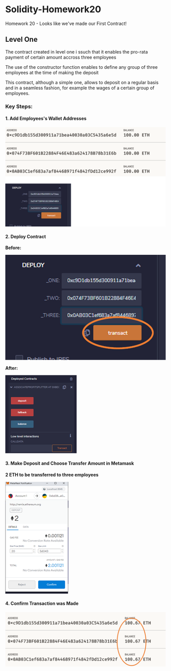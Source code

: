 # Solidity-Homework20
Homework 20 - Looks like we've made our First Contract!

## Level One

The contract created in level one i ssuch that it enables the pro-rata payment of certain amount accross three employees

The use of the constructor function enables to define any group of three employees at the time of making the deposit 

This contract, although a simple one, allows to deposit on a regular basis and in a seamless fashion, for example the wages of a certain group of employees. 


### Key Steps:

#### 1. Add Employees's Wallet Addresses 
![address](Screenshots/0.address.png) 


#### 2. Deploy Contract

**Before:**

![deploy](Screenshots/1.deploy.png) 

**After:**

![deployed](Screenshots/2.deployed.png) 


#### 3. Make Deposit and Choose Transfer Amount in Metamask

**2 ETH to be transferred to three employees**

![transfer](Screenshots/3.transfer.png) 


#### 4. Confirm Transaction was Made

![confirmation](Screenshots/4.confirmation.png) 

